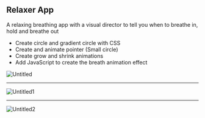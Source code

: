 ## Relaxer App

A relaxing breathing app with a visual director to tell you when to breathe in, hold and breathe out
- Create circle and gradient circle with CSS
- Create and animate pointer (Small circle)
- Create grow and shrink animations
- Add JavaScript to create the breath animation effect


![Untitled](https://user-images.githubusercontent.com/20695270/206867532-2cd5c5d8-53e5-4c4f-8690-e546eca81da9.png)<hr>
![Untitled1](https://user-images.githubusercontent.com/20695270/206867534-5b83bc63-b82b-42d3-b0f4-f7bfd559ed3e.png)<hr>
![Untitled2](https://user-images.githubusercontent.com/20695270/206867536-fa9df36d-5610-4694-beb3-aca3061c0c25.png)
